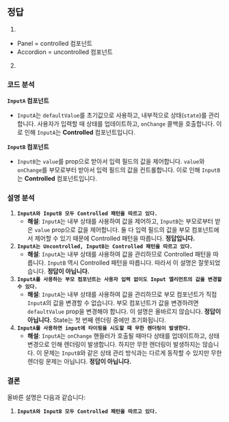 ## 정답

1.

- Panel = controlled 컴포넌트
- Accordion = uncontrolled 컴포넌트

2.

### 코드 분석

**`InputA` 컴포넌트**

- `InputA`는 `defaultValue`를 초기값으로 사용하고, 내부적으로 상태(`state`)를 관리합니다. 사용자가 입력할 때 상태를 업데이트하고, `onChange` 콜백을 호출합니다. 이로 인해 `InputA`는 **Controlled** 컴포넌트입니다.

**`InputB` 컴포넌트**

- `InputB`는 `value`를 prop으로 받아서 입력 필드의 값을 제어합니다. `value`와 `onChange`를 부모로부터 받아서 입력 필드의 값을 컨트롤합니다. 이로 인해 `InputB`는 **Controlled** 컴포넌트입니다.

### 설명 분석

1. **`InputA와 InputB 모두 Controlled 패턴을 따르고 있다.`**
   - **해설**: `InputA`는 내부 상태를 사용하여 값을 제어하고, `InputB`는 부모로부터 받은 `value` prop으로 값을 제어합니다. 둘 다 입력 필드의 값을 부모 컴포넌트에서 제어할 수 있기 때문에 Controlled 패턴을 따릅니다. **정답입니다.**
2. **`InputA는 Uncontrolled, InputB는 Controlled 패턴을 따르고 있다.`**
   - **해설**: `InputA`는 내부 상태를 사용하여 값을 관리하므로 Controlled 패턴을 따릅니다. `InputB` 역시 Controlled 패턴을 따릅니다. 따라서 이 설명은 잘못되었습니다. **정답이 아닙니다.**
3. **`InputA를 사용하는 부모 컴포넌트는 사용자 입력 없이도 Input 엘리먼트의 값을 변경할 수 있다.`**
   - **해설**: `InputA`는 내부 상태를 사용하여 값을 관리하므로 부모 컴포넌트가 직접 `InputA`의 값을 변경할 수 없습니다. 부모 컴포넌트가 값을 변경하려면 `defaultValue` prop을 변경해야 합니다. 이 설명은 올바르지 않습니다. **정답이 아닙니다.**
     State는 첫 번째 렌더링 중에만 초기화됩니다.
4. **`InputA를 사용하면 input에 타이핑을 시도할 때 무한 렌더링이 발생한다.`**
   - **해설**: `InputA`는 `onChange` 핸들러가 호출될 때마다 상태를 업데이트하고, 상태 변경으로 인해 렌더링이 발생합니다. 하지만 무한 렌더링이 발생하지는 않습니다. 이 문제는 `InputB`와 같은 상태 관리 방식과는 다르게 동작할 수 있지만 무한 렌더링 문제는 아닙니다. **정답이 아닙니다.**

### 결론

올바른 설명은 다음과 같습니다:

1. **`InputA와 InputB 모두 Controlled 패턴을 따르고 있다.`**
